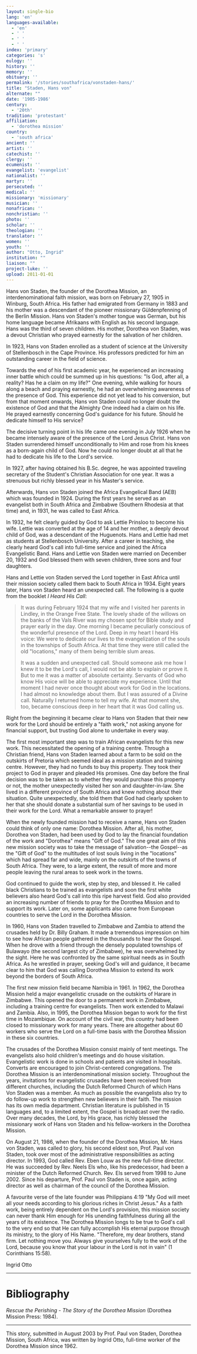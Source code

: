 ```yaml
---
layout: single-bio
lang: 'en'
languages-available:
  - 'en'
  - ' '
  - ' '
  - ' '
index: 'primary'
categories: 's'
eulogy: ''
history: ''
memory: ''
obituary: ''
permalink: '/stories/southafrica/vonstaden-hans/'
title: "Staden, Hans von"
alternate: ""
date: '1905-1986'
century:
  - '20th'
tradition: 'protestant'
affiliation:
  - 'dorothea mission'
country:
  - 'south africa'
ancient: ''
artist: ''
catechist: ''
clergy: ''
ecumenist: ''
evangelist: 'evangelist'
nationalist: ''
martyr: ''
persecuted: ''
medical: ''
missionary: 'missionary'
musician: ''
nonafrican: ''
nonchristian: ''
photo: ''
scholar: ''
theologian: ''
translator: ''
women: ''
youth: ''
author: "Otto, Ingrid"
institution: ""
liaison: ""
project-luke: ''
upload: 2011-01-01
---
```




Hans von Staden, the founder of the Dorothea Mission, an interdenominational faith mission, was born on February 27, 1905 in Winburg, South Africa. His father had emigrated from Germany in 1883 and his mother was a descendant of the pioneer missionary Güldenpfenning of the Berlin Mission. Hans von Staden's mother tongue was German, but his home language became Afrikaans with English as his second language.  Hans was the third of seven children. His mother, Dorothea von Staden, was a devout Christian who prayed earnestly for the salvation of her children.

In 1923, Hans von Staden enrolled as a student of science at the University of Stellenbosch in the Cape Province. His professors predicted for him an outstanding career in the field of science.

Towards the end of his first academic year, he experienced an increasing inner battle which could be summed up in his questions: "Is God, after all, a reality? Has he a claim on my life?" One evening, while walking for hours along a beach and praying earnestly, he had an overwhelming awareness of the presence of God. This experience did not yet lead to his conversion, but from that moment onwards, Hans von Staden could no longer doubt the existence of God and that the Almighty One indeed had a claim on his life. He prayed earnestly concerning God's guidance for his future. Should he dedicate himself to His service?

The decisive turning point in his life came one evening in July 1926 when he became intensely aware of the presence of the Lord Jesus Christ. Hans von Staden surrendered himself unconditionally to Him and rose from his knees as a born-again child of God. Now he could no longer doubt at all that he had to dedicate his life to the Lord's service.

In 1927, after having obtained his B.Sc. degree, he was appointed traveling secretary of the Student's Christian Association for one year. It was a strenuous but richly blessed year in his Master's service.

Afterwards, Hans von Staden joined the Africa Evangelical Band (AEB) which was founded in 1924. During the first years he served as an evangelist both in South Africa and Zimbabwe (Southern Rhodesia at that time) and, in 1931, he was called to East Africa.

In 1932, he felt clearly guided by God to ask Lettie Prinsloo to become his wife. Lettie was converted at the age of 14 and her mother, a deeply devout child of God, was a descendant of the Huguenots. Hans and Lettie had met as students at Stellenbosch University.  After a career in teaching, she clearly heard God's call into full-time service and joined the Africa Evangelistic Band. Hans and Lettie von Staden were married on December 20, 1932 and God blessed them with seven children, three sons and four daughters.

Hans and Lettie von Staden served the Lord together in East Africa until their mission society called them back to South Africa in 1934. Eight years later, Hans von Staden heard an unexpected call. The following is a quote from the booklet *I Heard His Call*:

> It was during February 1924 that my wife and I visited her parents in Lindley, in the Orange Free State. The lovely shade of the willows on the banks of the Vals River was my chosen spot for Bible study and prayer early in the day. One morning I became peculiarly conscious of the wonderful presence of the Lord. Deep in my heart I heard His voice: We were to dedicate our lives to the evangelization of the souls in the townships of South Africa. At that time they were still called the old "locations," many of them being terrible slum areas.
>
> It was a sudden and unexpected call. Should someone ask me how I knew it to be the Lord's call, I would not be able to explain or prove it. But to me it was a matter of absolute certainty. Servants of God who know His voice will be able to appreciate my experience. Until that moment I had never once thought about work for God in the locations. I had almost no knowledge about them. But I was assured of a Divine call. Naturally I returned home to tell my wife. At that moment she, too, became conscious deep in her heart that it was God calling us.
>

Right from the beginning it became clear to Hans von Staden that their new work for the Lord should be entirely a "faith work," not asking anyone for financial support, but trusting God alone to undertake in every way.

The first most important step was to train African evangelists for this new work. This necessitated the opening of a training centre. Through a Christian friend, Hans von Staden learned about a farm to be sold on the outskirts of Pretoria which seemed ideal as a mission station and training centre. However, they had no funds to buy this property. They took their project to God in prayer and pleaded His promises. One day before the final decision was to be taken as to whether they would purchase this property or not, the mother unexpectedly visited her son and daughter-in-law. She lived in a different province of South Africa and knew nothing about their situation. Quite unexpectedly, she told them that God had clearly spoken to her that she should donate a substantial sum of her savings to be used in their work for the Lord. What a remarkable answer to prayer!

When the newly founded mission had to receive a name, Hans von Staden could think of only one name: Dorothea Mission. After all, his mother, Dorothea von Staden, had been used by God to lay the financial foundation of the work and "Dorothea" means "Gift of God." The one great aim of this new mission society was to take the message of salvation--the Gospel--as the "Gift of God" to the multitudes of lost souls living in the "locations" which had spread far and wide, mainly on the outskirts of the towns of South Africa. They were, to a large extent, the result of more and more people leaving the rural areas to seek work in the towns.

God continued to guide the work, step by step, and blessed it. He called black Christians to be trained as evangelists and soon the first white believers also heard God's call into this ripe harvest field. God also provided an increasing number of friends to pray for the Dorothea Mission and to support its work. Later on, some applicants also came from European countries to serve the Lord in the Dorothea Mission.

In 1960, Hans von Staden travelled to Zimbabwe and Zambia to attend the crusades held by Dr. Billy Graham. It made a tremendous impression on him to see how African people gathered in the thousands to hear the Gospel. When he drove with a friend through the densely populated townships of Bulawayo (the second largest city of Zimbabwe), he was overwhelmed by the sight. Here he was confronted by the same spiritual needs as in South Africa. As he wrestled in prayer, seeking God's will and guidance, it became clear to him that God was calling Dorothea Mission to extend its work beyond the borders of South Africa.

The first new mission field became Namibia in 1961. In 1962, the Dorothea Mission held a major evangelistic crusade on the outskirts of Harare in Zimbabwe. This opened the door to a permanent work in Zimbabwe, including a training centre for evangelists. Then work extended to Malawi and Zambia.  Also, in 1995, the Dorothea Mission began to work for the first time in Mozambique. On account of the civil war, this country had been closed to missionary work for many years. There are altogether about 60 workers who serve the Lord on a full-time basis with the Dorothea Mission in these six countries.

The crusades of the Dorothea Mission consist mainly of tent meetings. The evangelists also hold children's meetings and do house visitation. Evangelistic work is done in schools and patients are visited in hospitals. Converts are encouraged to join Christ-centered congregations. The Dorothea Mission is an interdenominational mission society. Throughout the years, invitations for evangelistic crusades have been received from different churches, including the Dutch Reformed Church of which Hans Von Staden was a member. As much as possible the evangelists also try to do follow-up work to strengthen new believers in their faith. The mission has its own media department. Christian literature is published in 15 languages and, to a limited extent, the Gospel is broadcast over the radio. Over many decades, the Lord, by His grace, has richly blessed the missionary work of Hans von Staden and his fellow-workers in the Dorothea Mission.

On August 21, 1986, when the founder of the Dorothea Mission, Mr. Hans von Staden, was called to glory, his second eldest son, Prof. Paul von Staden, took over most of the administrative responsibilities as acting director. In 1993, God called Rev. Eben Louw as the new full-time director. He was succeeded by Rev. Neels Els who, like his predecessor, had been a minister of the Dutch Reformed Church.  Rev. Els served from 1998 to June 2002. Since his departure, Prof. Paul von Staden is, once again, acting director as well as chairman of the council of the Dorothea Mission.

A favourite verse of the late founder was Philippians 4:19 "My God will meet all your needs according to his glorious riches in Christ Jesus." As a faith work, being entirely dependent on the Lord's provision, this mission society can never thank Him enough for His unending faithfulness during all the years of its existence. The Dorothea Mission longs to be true to God's call to the very end so that He can fully accomplish His eternal purpose through its ministry, to the glory of His Name. "Therefore, my dear brothers, stand firm. Let nothing move you. Always give yourselves fully to the work of the Lord, because you know that your labour in the Lord is not in vain" (1 Corinthians 15:58).

Ingrid Otto

---

# Bibliography

*Rescue the Perishing - The Story of the Dorothea Mission* (Dorothea Mission Press: 1984).

---

This story, submitted in August 2003 by Prof. Paul von Staden, Dorothea Mission, South Africa, was written by Ingrid Otto, full-time worker of the Dorothea Mission since 1962.
